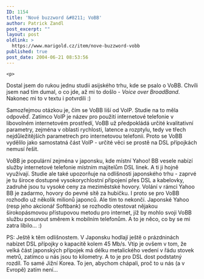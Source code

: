 ```yaml
---
ID: 1154
title: 'Nové buzzword &#8211; VoBB'
author: Patrick Zandl
post_excerpt: ""
layout: post
oldlink: >
  https://www.marigold.cz/item/nove-buzzword-vobb
published: true
post_date: 2004-06-21 08:53:56
---
```

	<p>
Dostal jsem do rukou jednu studii asijského trhu, kde se psalo o VoBB. Chvíli jsem nad tím dumal, o co jde, až mi to došlo - <em>Voice over BroadBand</em>. Nakonec mi to v textu i potvrdili :)</p>
<p>
Samozřejmou otázkou je, čím se VoBB liší od VoIP. Studie na to měla odpověď. Zatímco VoIP je název pro použití internetové telefonie v libovolném internetovém prostředí, VoBB už předpokládá určité kvalitativní parametry, zejména v oblasti rychlosti, latence a rozptylu, tedy ve třech nejdůležitějších parametrech pro internetovou telefonii. Proto se VoBB vydělilo jako samostatná část VoIP - určité věci se prostě na DSL přípojkách nemusí řešit. </p>
<p>
VoBB je populární zejména v japonsku, kde místní Yahoo! BB vesele nabízí služby internetové telefonie místním majitelům DSL linek. A ti ji hojně využívají. Studie ale také upozorňuje na odlišnosti japonského trhu - zaprvé je tu široce dostupné vysokorychlostní připojení přes DSL a kabelovky, zadruhé jsou tu vysoké ceny za meziměstské hovory. Volání v rámci Yahoo BB je zadarmo, hovory do pevné sítě za hubičku. I proto se pro VoBB rozhodlo už několik milionů japonců. Ale tím to nekončí. Japonské Yahoo (resp jeho akcionář Softbank) se rozhodlo otestovat nějakou širokopásmovou přístupovou metodu pro internet, jíž by mohlo svoji VoBB službu posunout směrem k mobilním telefonům. A to je něco, co by se mi zatra líbilo... :)</p>
<p>
PS: Ještě k těm odlišnostem. V Japonsku hodlají ještě o prázdninách nabízet DSL přípojky o kapacitě kolem 45 Mb/s. Vtip je ovšem v tom, že velká část japonských přípojek má délku metalického vedení v řádu stovek metrů, zatímco u nás jsou to kilometry. A to je pro DSL dost podstatný rozdíl. To samé Jižní Korea. To jen, abychom chápali, proč to u nás (a v Evropě) zatím není...</p>
